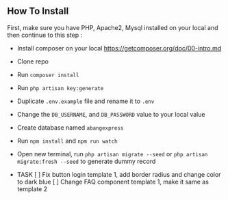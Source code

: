 ## How To Install

First, make sure you have PHP, Apache2, Mysql installed on your local and then continue to this step :
- Install composer on your local https://getcomposer.org/doc/00-intro.md
- Clone repo
- Run `composer install`
- Run `php artisan key:generate`
- Duplicate `.env.example` file and rename it to `.env`
- Change the `DB_USERNAME`, and `DB_PASSWORD` value to your local value
- Create database named `abangexpress`
- Run `npm install` and `npm run watch`
- Open new terminal, run `php artisan migrate --seed` or 
`php artisan migrate:fresh --seed` to generate dummy record


- TASK
[ ] Fix button login template 1, add border radius and change color to dark blue
[ ] Change FAQ component template 1, make it same as template 2